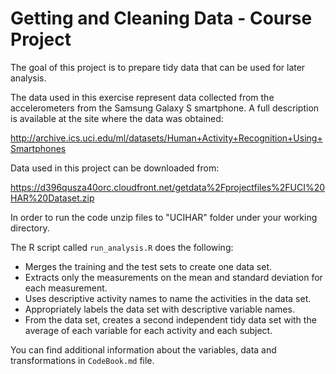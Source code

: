 # Getting and Cleaning Data - Course Project


The goal of this project is to prepare tidy data that can be used for later analysis.

The data used in this exercise represent data collected from the accelerometers from 
the Samsung Galaxy S smartphone. A full description is available at the site where the
data was obtained:

http://archive.ics.uci.edu/ml/datasets/Human+Activity+Recognition+Using+Smartphones


Data used in this project can be downloaded from:

https://d396qusza40orc.cloudfront.net/getdata%2Fprojectfiles%2FUCI%20HAR%20Dataset.zip 


In order to run the code unzip files to "UCIHAR" folder under your working directory. 


The R script called `run_analysis.R` does the following:
* Merges the training and the test sets to create one data set.
* Extracts only the measurements on the mean and standard deviation for each measurement.
* Uses descriptive activity names to name the activities in the data set.
* Appropriately labels the data set with descriptive variable names.
* From the data set, creates a second independent tidy data set with the average of
each variable for each activity and each subject.


You can find additional information about the variables, data and transformations in `CodeBook.md` 
file.